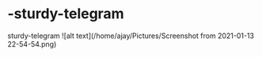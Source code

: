 # -sturdy-telegram
 sturdy-telegram
![alt text](/home/ajay/Pictures/Screenshot from 2021-01-13 22-54-54.png)